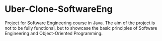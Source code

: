 # Uber-Clone-SoftwareEng

Project for Software Engineering course in Java. The aim of the project is not to be fully functional, but to showcase the basic principles of Software Engineering and Object-Oriented Programming.
